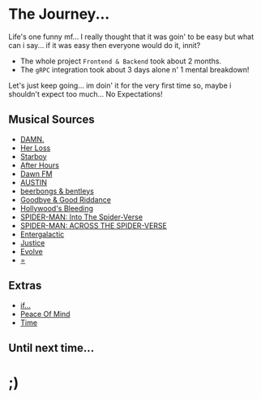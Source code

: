 # The Journey...

Life's one funny mf... I really thought that it was goin' to be easy but what can i say... if it was easy then everyone would do it, innit?

- The whole project `Frontend & Backend` took about 2 months.
- The `gRPC` integration took about 3 days alone n' 1 mental breakdown!

Let's just keep going... im doin' it for the very first time so, maybe i shouldn't expect too much... No Expectations!

## Musical Sources

- [DAMN.](https://open.spotify.com/album/4eLPsYPBmXABThSJ821sqY)
- [Her Loss](https://open.spotify.com/album/5MS3MvWHJ3lOZPLiMxzOU6)
- [Starboy](https://open.spotify.com/album/2ODvWsOgouMbaA5xf0RkJe)
- [After Hours](https://open.spotify.com/album/4yP0hdKOZPNshxUOjY0cZj)
- [Dawn FM](https://open.spotify.com/album/2nLOHgzXzwFEpl62zAgCEC)
- [AUSTIN](https://open.spotify.com/album/6r1lh7fHMB499vGKtIyJLy)
- [beerbongs & bentleys](https://open.spotify.com/album/6trNtQUgC8cgbWcqoMYkOR)
- [Goodbye & Good Riddance](https://open.spotify.com/album/6tkjU4Umpo79wwkgPMV3nZ)
- [Hollywood's Bleeding](https://open.spotify.com/album/4g1ZRSobMefqF6nelkgibi)
- [SPIDER-MAN: Into The Spider-Verse](https://open.spotify.com/album/35s58BRTGAEWztPo9WqCIs)
- [SPIDER-MAN: ACROSS THE SPIDER-VERSE](https://open.spotify.com/album/1bwbZJ6khPJyVpOaqgKsoZ)
- [Entergalactic](https://open.spotify.com/album/4aW4iDepQUl5ZCHd1Gli68)
- [Justice](https://open.spotify.com/album/5dGWwsZ9iB2Xc3UKR0gif2)
- [Evolve](https://open.spotify.com/album/33pt9HBdGlAbRGBHQgsZsU)
- [=](https://open.spotify.com/album/32iAEBstCjauDhyKpGjTuq)

## Extras
- [if...](https://open.spotify.com/playlist/6ROrmnPhG1dB0IXG1zgY0Q)
- [Peace Of Mind](https://open.spotify.com/playlist/7611gkft61GOQMtpm6sgFR)
- [Time](https://open.spotify.com/album/63TYyeXlBYoYKNvE6rT3hI)

## Until next time...

# ;)
